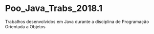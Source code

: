# Poo_Java_Trabs_2018.1
Trabalhos desenvolvidos em Java durante a disciplina de Programação Orientada a Objetos
